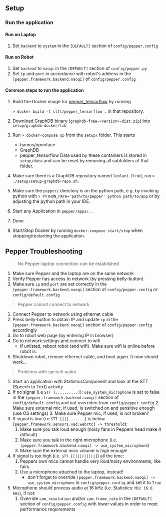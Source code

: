 Setup
-----

### Run the application

#### Run on Laptop
1. Set ```backend``` to ```system``` in the ```[DEFAULT]``` section of ```config/pepper.config```

#### Run on Robot
1. Set ```backend``` to ```naoqi``` in the ```[DEFAULT]``` section of ```config/pepper.py```
2. Set ```ip``` and ```port``` in accordance with robot's address in the ```[pepper.framework.backend.naoqi]``` of ```config/pepper.config```

#### Common steps to run the application

1. Build the Docker image for [pepper_tensorflow](https://github.com/cltl/pepper_tensorflow)
  by running

    ```> docker build -t cltl/pepper_tensorflow .```
  in that repository.
2. Download GraphDB binary (`graphdb-free-<version>-dist.zip`) into `setup/graphdb-docker/lib`
3. Run `> docker-compose up` from the `setup/` folder. This starts
    * bamos/openface
    * GraphDB
    * pepper_tensorflow
  Data used by these containers is stored in `setup/data` and can be reset by removing all subfolders of that folder.
4. Make sure there is a GraphDB repository named `leolani`. If  not, run `> ./setup/setup-graphdb-repo.sh`.
5. Make sure the ```pepper/``` directory is on the python path, e.g. by invoking python with
     ```> PYTHON_PATH='path/to/pepper' python path/to/app```
   or by adjusting the python path in your IDE.
6. Start any Application in ```pepper/apps/..```
7. Done
8. Start/Stop Docker by running `docker-compose start/stop` when stopping/restarting the application.

Pepper Troubleshooting
----------------------
> No Pepper-laptop connection can be established

1. Make sure Pepper and the laptop are on the same network
2. Verify Pepper has access to network (by pressing belly-button)
3. Make sure ```ip``` and ```port``` are set correctly in the ```[pepper.framework.backend.naoqi]``` section of ```config/pepper.config``` or ```config/default.config```

> Pepper cannot connect to network

1. Connect Pepper to network using ethernet cable
2. Press belly-button to obtain IP and update ```ip``` in the ```[pepper.framework.backend.naoqi]``` section of ```config/pepper.config``` accordingly
3. Go to robot web page (by entering IP in browser)
4. Go to network settings and connect to wifi
    - If unlisted, reboot robot (and wifi). Make sure wifi is online before robot is.
5. Shutdown robot, remove ethernet cable, and boot again. It now should work...

> Problems with speech audio

1. Start an application with StatisticsComponent and look at the STT (Speech to Text) activity
2. If no signal (i.e ```STT [..........]```):
     ```use_system_microphone``` is set to false  in the ```[pepper.framework.backend.naoqi]``` section of ```config/default.config``` and not overriden from ```config/pepper.config```
    2. Make sure external mic, if used, is switched on and sensitive enough (use OS settings)
    3. Make sure Pepper mic, if used, is not broken?
3. If signal is low (i.e ```STT [|||.......]``` is below ```[pepper.framework.sensors.vad.webrtc] -> threshold```):
    1. Make sure you talk loud enough (noisy fans in Peppers head make it difficult)
    2. Make sure you talk in the right microphone (i.e. ```[pepper.framework.backend.naoqi] -> use_system_microphone```)
    3. Make sure the external mics volume is high enough!
4. If signal is too high (i.e. ```STT [||||||||||]```) all the time:
    1. Peppers own mics cannot handle very loud/noisy environments, like fairs
    2. Use a microphone attached to the laptop, instead!
        - don't forget to override ```[pepper.framework.backend.naoqi] -> use_system_microphone``` in ```config/pepper.config``` and set it to ```True```
5. Microphone should process audio at 16 kHz  (i.e. Statistics: ```Mic 16.0 kHz```), if not:
    1. Override ```cam_resolution``` and/or ```cam_frame_rate``` in the ```[DEFAULT]``` section of ```config/pepper.config``` with lower values in order to meet performance requirements
